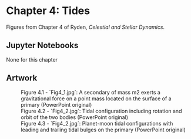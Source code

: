 # Chapter 4: Tides

Figures from Chapter 4 of Ryden, *Celestial and Stellar Dynamics*.

## Jupyter Notebooks

None for this chapter

## Artwork

<dl>
    <dd>Figure 4.1 - `Fig4_1.jpg`: A secondary of mass m2 exerts a gravitational force on a point mass located on the surface of a primary (PowerPoint original)
    <dd>Figure 4.2 - `Fig4_2.jpg`: Tidal configuration including rotation and orbit of the two bodies (PowerPoint original)
    <dd>Figure 4.3 - `Fig4_2.jpg`: Planet-moon tidal configurations with leading and trailing tidal bulges on the primary (PowerPoint original)
</dl>

